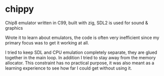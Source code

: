 # chippy
Chip8 emulator written in C99, built with zig, SDL2 is used for sound &amp; graphics 

Wrote it to learn about emulators, the code is often very inefficient since my primary focus was to get it working at all.

I tried to keep SDL and CPU emulation completely separate, they are glued together in the main loop. In addition I tried to stay away from the memory allocator. This constraint has no practical purpose, it was also meant as a learning experience to see how far I could get without using it.
